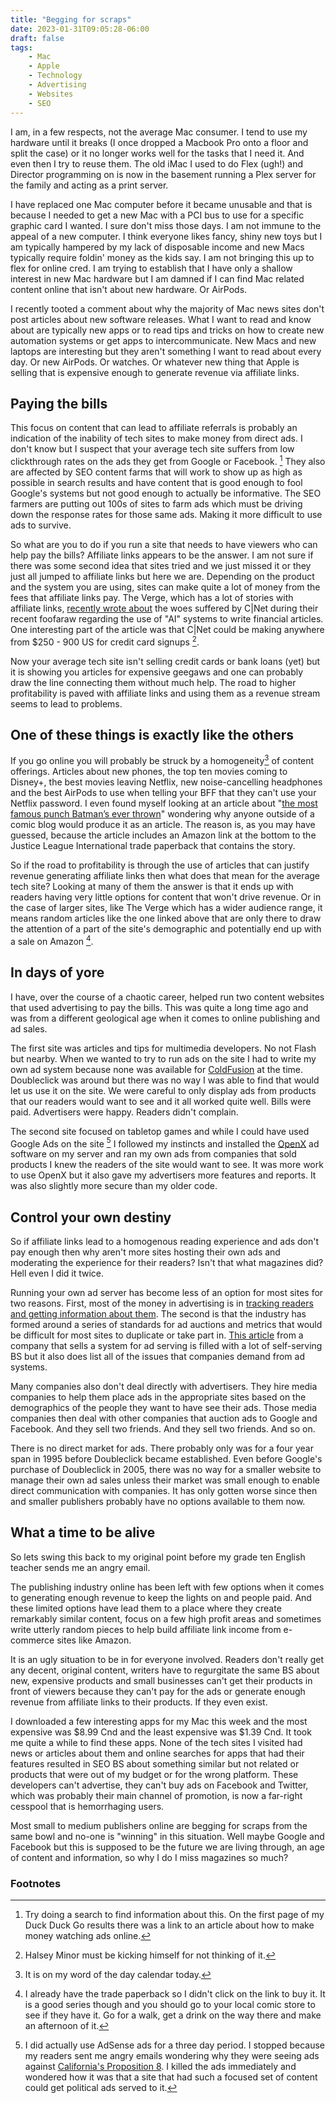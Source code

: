 ```yaml
---
title: "Begging for scraps"
date: 2023-01-31T09:05:28-06:00
draft: false
tags:
    - Mac
    - Apple
    - Technology
    - Advertising
    - Websites
    - SEO
---
```


I am, in a few respects, not the average Mac consumer. I tend to use my hardware until it breaks (I once dropped a Macbook Pro onto a floor and split the case) or it no longer works well for the tasks that I need it. And even then I try to reuse them. The old iMac I used to do Flex (ugh!) and Director programming on is now in the basement running a Plex server for the family and acting as a print server.

I have replaced one Mac computer before it became unusable and that is because I needed to get a new Mac with a PCI bus to use for a specific graphic card I wanted. I sure don't miss those days. I am not immune to the appeal of a new computer. I think everyone likes fancy, shiny new toys but I am typically hampered by my lack of disposable income and new Macs typically require foldin' money as the kids say. I am not bringing this up to flex for online cred. I am trying to establish that I have only a shallow interest in new Mac hardware but I am damned if I can find Mac related content online that isn't about new hardware. Or AirPods.

I recently tooted a comment about why the majority of Mac news sites don't post articles about new software releases. What I want to read and know about are typically new apps or to read tips and tricks on how to create new automation systems or get apps to intercommunicate. New Macs and new laptops are interesting but they aren't something I want to read about every day. Or new AirPods. Or watches. Or whatever new thing that Apple is selling that is expensive enough to generate revenue via affiliate links.

## Paying the bills

This focus on content that can lead to affiliate referrals is probably an indication of the inability of tech sites to make money from direct ads. I don't know but I suspect that your average tech site suffers from low clickthrough rates on the ads they get from Google or Facebook. [^1] They also are affected by SEO content farms that will work to show up as high as possible in search results and have content that is good enough to fool Google's systems but not good enough to actually be informative. The SEO farmers are putting out 100s of sites to farm ads which must be driving down the response rates for those same ads. Making it more difficult to use ads to survive.

So what are you to do if you run a site that needs to have viewers who can help pay the bills? Affiliate links appears to be the answer. I am not sure if there was some second idea that sites tried and we just missed it or they just all jumped to affiliate links but here we are. Depending on the product and the system you are using, sites can make quite a lot of money from the fees that affiliate links pay. The Verge, which has a lot of stories with affiliate links, [recently wrote about](https://www.theverge.com/2023/1/19/23562966/cnet-ai-written-stories-red-ventures-seo-marketing) the woes suffered by C|Net during their recent foofaraw regarding the use of "AI" systems to write financial articles. One interesting part of the article was that C|Net could be making anywhere from $250 - 900 US for credit card signups [^2].

Now your average tech site isn't selling credit cards or bank loans (yet) but it is showing you articles for expensive geegaws and one can probably draw the line connecting them without much help. The road to higher profitability  is paved with affiliate links and using them as a revenue stream seems to lead to problems.

## One of these things is exactly like the others

If you go online you will probably be struck by a homogeneity[^3] of content offerings. Articles about new phones, the top ten movies coming to Disney+, the best movies leaving Netflix, new noise-cancelling headphones and the best AirPods to use when telling your BFF that they can't use your Netflix password. I even found myself looking at an article about "[the most famous punch Batman’s ever thrown](https://www.polygon.com/23569816/batman-best-punch)" wondering why anyone outside of a comic blog would produce it as an article. The reason is, as you may have guessed, because the article includes an Amazon link at the bottom to the Justice League International trade paperback that contains the story.

So if the road to profitability is through the use of articles that can justify revenue generating affiliate links then what does that mean for the average tech site? Looking at many of them the answer is that it ends up with readers having very little options for content that won't drive revenue. Or in the case of larger sites, like The Verge which has a wider audience range, it means random articles like the one linked above that are only there to draw the attention of a part of the site's demographic and potentially end up with a sale on Amazon [^4].

## In days of yore

I have, over the course of a chaotic career, helped run two content websites that used advertising to pay the bills. This was quite a long time ago and was from a different geological age when it comes to online publishing and ad sales.

The first site was articles and tips for multimedia developers. No not Flash but nearby. When we wanted to try to run ads on the site I had to write my own ad system because none was available for [ColdFusion](https://en.wikipedia.org/wiki/Adobe_ColdFusion) at the time. Doubleclick was around but there was no way I was able to find that would let us use it on the site. We were careful to only display ads from products that our readers would want to see and it all worked quite well. Bills were paid. Advertisers were happy. Readers didn't complain.

The second site focused on tabletop games and while I could have used Google Ads on the site [^5] I followed my instincts and installed the [OpenX](https://en.wikipedia.org/wiki/OpenX_(company)) ad software on my server and ran my own ads from companies that sold products I knew the readers of the site would want to see. It was more work to use OpenX but it also gave my advertisers more features and reports. It was also slightly more secure than my older code.

## Control your own destiny

So if affiliate links lead to a homogenous reading experience and ads don't pay enough then why aren't more sites hosting their own ads and moderating the experience for their readers? Isn't that what magazines did? Hell even I did it twice.

Running your own ad server has become less of an option for most sites for two reasons. First, most of the money in advertising is in [tracking readers and getting information about them](https://news.ycombinator.com/item?id=10221859). The second is that the industry has formed around a series of standards for ad auctions and metrics that would be difficult for most sites to duplicate or take part in. [This article](https://www.kevel.com/blog/build-ad-server-hidden-costs) from a company that sells a system for ad serving is filled with a lot of self-serving BS but it also does list all of the issues that companies demand from ad systems.

Many companies also don't deal directly with advertisers. They hire media companies to help them place ads in the appropriate sites based on the demographics of the people they want to have see their ads. Those media companies then deal with other companies that auction ads to Google and Facebook. And they sell two friends. And they sell two friends. And so on.

There is no direct market for ads. There probably only was for a four year span in 1995 before Doubleclick became established. Even before Google's purchase of Doubleclick in 2005, there was no way for a smaller website to manage their own ad sales unless their market was small enough to enable direct communication with companies. It has only gotten worse since then and smaller publishers probably have no options available to them now.

## What a time to be alive

So lets swing this back to my original point before my grade ten English teacher sends me an angry email.

The publishing industry online has been left with few options when it comes to generating enough revenue to keep the lights on and people paid. And these limited options have lead them to a place where they create remarkably similar content, focus on a few high profit areas and sometimes write utterly random pieces to help build affiliate link income from e-commerce sites like Amazon.

It is an ugly situation to be in for everyone involved. Readers don't really get any decent, original content, writers have to regurgitate the same BS about new, expensive products and small businesses can't get their products in front of viewers because they can't pay for the ads or generate enough revenue from affiliate links to their products. If they even exist.

I downloaded a few interesting apps for my Mac this week and the most expensive was $8.99 Cnd and the least expensive was $1.39 Cnd. It took me quite a while to find these apps. None of the tech sites I visited had news or articles about them and online searches for apps that had their features resulted in SEO BS about something similar but not related or products that were out of my budget or for the wrong platform. These developers can't advertise, they can't buy ads on Facebook and Twitter, which was probably their main channel of promotion, is now a far-right cesspool that is hemorrhaging users.

Most small to medium publishers online are begging for scraps from the same bowl and no-one is "winning" in this situation.  Well maybe Google and Facebook but this is supposed to be the future we are living through, an age of content and information, so why I do I miss magazines so much?

### Footnotes

[^1]: Try doing a search to find information about this. On the first page of my Duck Duck Go results there was a link to an article about how to make money watching ads online.

[^2]: Halsey Minor must be kicking himself for not thinking of it.

[^3]: It is on my word of the day calendar today.

[^4]: I already have the trade paperback so I didn't click on the link to buy it. It is a good series though and you should go to your local comic store to see if they have it. Go for a walk, get a drink on the way there and make an afternoon of it.

[^5]: I did actually use AdSense ads for a three day period. I stopped because my readers sent me angry emails wondering why they were seeing ads against [California's Proposition 8](https://en.wikipedia.org/wiki/2008_California_Proposition_8). I killed the ads immediately and wondered how it was that a site that had such a focused set of content could get political ads served to it.






